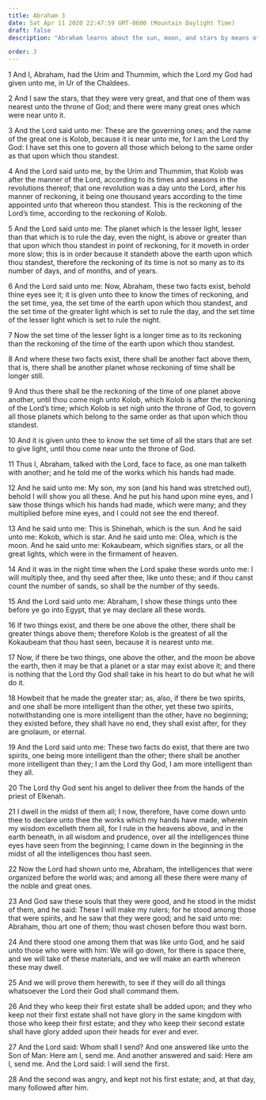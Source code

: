 ```yaml
---
title: Abraham 3
date: Sat Apr 11 2020 22:47:59 GMT-0600 (Mountain Daylight Time)
draft: false
description: "Abraham learns about the sun, moon, and stars by means of the Urim and Thummim—The Lord reveals to him the eternal nature of spirits—He learns of pre-earth life, foreordination, the Creation, the choosing of a Redeemer, and the second estate of man."

order: 3
---
```

    
1 And I, Abraham, had the Urim and Thummim, which the Lord my God had given unto me, in Ur of the Chaldees.

2 And I saw the stars, that they were very great, and that one of them was nearest unto the throne of God; and there were many great ones which were near unto it.

3 And the Lord said unto me: These are the governing ones; and the name of the great one is Kolob, because it is near unto me, for I am the Lord thy God: I have set this one to govern all those which belong to the same order as that upon which thou standest.

4 And the Lord said unto me, by the Urim and Thummim, that Kolob was after the manner of the Lord, according to its times and seasons in the revolutions thereof; that one revolution was a day unto the Lord, after his manner of reckoning, it being one thousand years according to the time appointed unto that whereon thou standest. This is the reckoning of the Lord’s time, according to the reckoning of Kolob.

5 And the Lord said unto me: The planet which is the lesser light, lesser than that which is to rule the day, even the night, is above or greater than that upon which thou standest in point of reckoning, for it moveth in order more slow; this is in order because it standeth above the earth upon which thou standest, therefore the reckoning of its time is not so many as to its number of days, and of months, and of years.

6 And the Lord said unto me: Now, Abraham, these two facts exist, behold thine eyes see it; it is given unto thee to know the times of reckoning, and the set time, yea, the set time of the earth upon which thou standest, and the set time of the greater light which is set to rule the day, and the set time of the lesser light which is set to rule the night.

7 Now the set time of the lesser light is a longer time as to its reckoning than the reckoning of the time of the earth upon which thou standest.

8 And where these two facts exist, there shall be another fact above them, that is, there shall be another planet whose reckoning of time shall be longer still.

9 And thus there shall be the reckoning of the time of one planet above another, until thou come nigh unto Kolob, which Kolob is after the reckoning of the Lord’s time; which Kolob is set nigh unto the throne of God, to govern all those planets which belong to the same order as that upon which thou standest.

10 And it is given unto thee to know the set time of all the stars that are set to give light, until thou come near unto the throne of God.

11 Thus I, Abraham, talked with the Lord, face to face, as one man talketh with another; and he told me of the works which his hands had made.

12 And he said unto me: My son, my son (and his hand was stretched out), behold I will show you all these. And he put his hand upon mine eyes, and I saw those things which his hands had made, which were many; and they multiplied before mine eyes, and I could not see the end thereof.

13 And he said unto me: This is Shinehah, which is the sun. And he said unto me: Kokob, which is star. And he said unto me: Olea, which is the moon. And he said unto me: Kokaubeam, which signifies stars, or all the great lights, which were in the firmament of heaven.

14 And it was in the night time when the Lord spake these words unto me: I will multiply thee, and thy seed after thee, like unto these; and if thou canst count the number of sands, so shall be the number of thy seeds.

15 And the Lord said unto me: Abraham, I show these things unto thee before ye go into Egypt, that ye may declare all these words.

16 If two things exist, and there be one above the other, there shall be greater things above them; therefore Kolob is the greatest of all the Kokaubeam that thou hast seen, because it is nearest unto me.

17 Now, if there be two things, one above the other, and the moon be above the earth, then it may be that a planet or a star may exist above it; and there is nothing that the Lord thy God shall take in his heart to do but what he will do it.

18 Howbeit that he made the greater star; as, also, if there be two spirits, and one shall be more intelligent than the other, yet these two spirits, notwithstanding one is more intelligent than the other, have no beginning; they existed before, they shall have no end, they shall exist after, for they are gnolaum, or eternal.

19 And the Lord said unto me: These two facts do exist, that there are two spirits, one being more intelligent than the other; there shall be another more intelligent than they; I am the Lord thy God, I am more intelligent than they all.

20 The Lord thy God sent his angel to deliver thee from the hands of the priest of Elkenah.

21 I dwell in the midst of them all; I now, therefore, have come down unto thee to declare unto thee the works which my hands have made, wherein my wisdom excelleth them all, for I rule in the heavens above, and in the earth beneath, in all wisdom and prudence, over all the intelligences thine eyes have seen from the beginning; I came down in the beginning in the midst of all the intelligences thou hast seen.

22 Now the Lord had shown unto me, Abraham, the intelligences that were organized before the world was; and among all these there were many of the noble and great ones.

23 And God saw these souls that they were good, and he stood in the midst of them, and he said: These I will make my rulers; for he stood among those that were spirits, and he saw that they were good; and he said unto me: Abraham, thou art one of them; thou wast chosen before thou wast born.

24 And there stood one among them that was like unto God, and he said unto those who were with him: We will go down, for there is space there, and we will take of these materials, and we will make an earth whereon these may dwell.

25 And we will prove them herewith, to see if they will do all things whatsoever the Lord their God shall command them.

26 And they who keep their first estate shall be added upon; and they who keep not their first estate shall not have glory in the same kingdom with those who keep their first estate; and they who keep their second estate shall have glory added upon their heads for ever and ever.

27 And the Lord said: Whom shall I send? And one answered like unto the Son of Man: Here am I, send me. And another answered and said: Here am I, send me. And the Lord said: I will send the first.

28 And the second was angry, and kept not his first estate; and, at that day, many followed after him.
